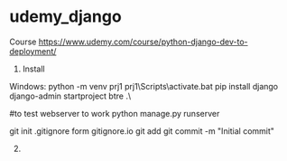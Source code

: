 # udemy_django
Course https://www.udemy.com/course/python-django-dev-to-deployment/

1. Install

Windows:
 python -m venv prj1
 prj1\Scripts\activate.bat
 pip install django 
 django-admin startproject btre .\
 
 #to test webserver to work
 python manage.py runserver 
 
 git init
 .gitignore form gitignore.io
 git add 
 git commit -m "Initial commit"
 
 2. 
 
